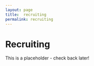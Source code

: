 ```yaml
---
layout: page
title:  recruiting
permalink: recruiting
---
```

# Recruiting
This is a placeholder - check back later!